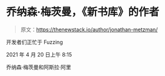 # 乔纳森·梅茨曼，《新书库》的作者

> 原文：<https://thenewstack.io/author/jonathan-metzman/>

开发者们正忙于 Fuzzing

2021 年 4 月 20 日上午 8:15

乔纳森·梅茨曼和阿斯拉·阿里